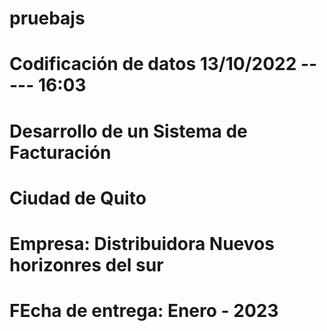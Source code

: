 # pruebajs

# Codificación  de datos 13/10/2022 ----- 16:03

# Desarrollo de un Sistema de Facturación

# Ciudad de Quito
# Empresa: Distribuidora Nuevos horizonres del sur

# FEcha de entrega: Enero - 2023